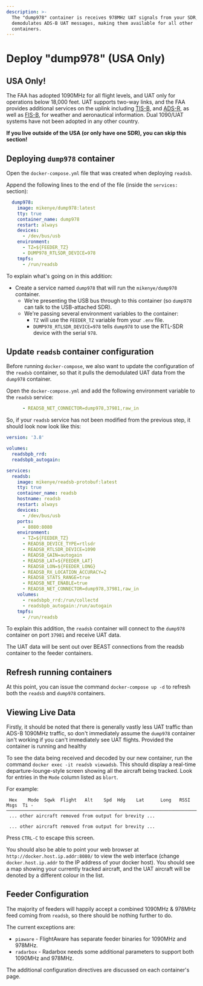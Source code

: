 ```yaml
---
description: >-
  The "dump978" container is receives 978MHz UAT signals from your SDR, and
  demodulates ADS-B UAT messages, making them available for all other
  containers.
---
```


# Deploy "dump978" \(USA Only\)

## USA Only!

The FAA has adopted 1090MHz for all flight levels, and UAT only for operations below 18,000 feet. UAT supports two-way links, and the FAA provides additional services on the uplink including [TIS-B](https://www.faa.gov/nextgen/equipadsb/capabilities/ins_outs/#tisb), and [ADS-R](https://www.faa.gov/nextgen/equipadsb/capabilities/ins_outs/#adsr), as well as [FIS-B](https://www.faa.gov/nextgen/equipadsb/capabilities/ins_outs/#fisb), for weather and aeronautical information. Dual 1090/UAT systems have not been adopted in any other country.

**If you live outside of the USA \(or only have one SDR\), you can skip this section!**

## Deploying `dump978` container

Open the `docker-compose.yml` file that was created when deploying `readsb`.

Append the following lines to the end of the file \(inside the `services:` section\):

```yaml
  dump978:
    image: mikenye/dump978:latest
    tty: true
    container_name: dump978
    restart: always
    devices:
      - /dev/bus/usb
    environment:
      - TZ=${FEEDER_TZ}
      - DUMP978_RTLSDR_DEVICE=978
    tmpfs:
      - /run/readsb
```

To explain what's going on in this addition:

* Create a service named `dump978` that will run the `mikenye/dump978` container.
  * We're presenting the USB bus through to this container \(so `dump978` can talk to the USB-attached SDR\).
  * We're passing several environment variables to the container:
    * `TZ` will use the `FEEDER_TZ` variable from your `.env` file.
    * `DUMP978_RTLSDR_DEVICE=978` tells `dump978` to use the RTL-SDR device with the serial `978`.

## Update `readsb` container configuration

Before running `docker-compose`, we also want to update the configuration of the `readsb` container, so that it pulls the demodulated UAT data from the `dump978` container.

Open the `docker-compose.yml` and add the following environment variable to the `readsb` service:

```yaml
      - READSB_NET_CONNECTOR=dump978,37981,raw_in
```

So, if your `readsb` service has not been modified from the previous step, it should look now look like this:

```yaml
version: '3.8'

volumes:
  readsbpb_rrd:
  readsbpb_autogain:

services:
  readsb:
    image: mikenye/readsb-protobuf:latest
    tty: true
    container_name: readsb
    hostname: readsb
    restart: always
    devices:
      - /dev/bus/usb
    ports:
      - 8080:8080
    environment:
      - TZ=${FEEDER_TZ}
      - READSB_DEVICE_TYPE=rtlsdr
      - READSB_RTLSDR_DEVICE=1090
      - READSB_GAIN=autogain
      - READSB_LAT=${FEEDER_LAT}
      - READSB_LON=${FEEDER_LONG}
      - READSB_RX_LOCATION_ACCURACY=2
      - READSB_STATS_RANGE=true
      - READSB_NET_ENABLE=true
      - READSB_NET_CONNECTOR=dump978,37981,raw_in
    volumes:
      - readsbpb_rrd:/run/collectd
      - readsbpb_autogain:/run/autogain
    tmpfs:
      - /run/readsb
```

To explain this addition, the `readsb` container will connect to the `dump978` container on port `37981` and receive UAT data.

The UAT data will be sent out over BEAST connections from the readsb container to the feeder containers.

## Refresh running containers

At this point, you can issue the command `docker-compose up -d` to refresh both the `readsb` and `dump978` containers.

## Viewing Live Data

Firstly, it should be noted that there is generally vastly less UAT traffic than ADS-B 1090MHz traffic, so don't immediately assume the `dump978` container isn't working if you can't immediately see UAT flights. Provided the container is running and healthy

To see the data being received and decoded by our new container, run the command `docker exec -it readsb viewadsb`. This should display a real-time departure-lounge-style screen showing all the aircraft being tracked. Look for entries in the `Mode` column listed as `blort`.

For example:

```text
 Hex    Mode  Sqwk  Flight   Alt    Spd  Hdg    Lat      Long   RSSI  Msgs  Ti -
────────────────────────────────────────────────────────────────────────────────
 ... other aircraft removed from output for brevity ...

 ... other aircraft removed from output for brevity ...
```

Press `CTRL-C` to escape this screen.

You should also be able to point your web browser at `http://docker.host.ip.addr:8080/` to view the web interface \(change `docker.host.ip.addr` to the IP address of your docker host\). You should see a map showing your currently tracked aircraft, and the UAT aircraft will be denoted by a different colour in the list.

## Feeder Configuration

The majority of feeders will happily accept a combined 1090MHz & 978MHz feed coming from `readsb`, so there should be nothing further to do.

The current exceptions are:

* `piaware` - FlightAware has separate feeder binaries for 1090MHz and 978MHz.
* `radarbox` - Radarbox needs some additional parameters to support both 1090MHz and 978MHz.

The additional configuration directives are discussed on each container's page.

